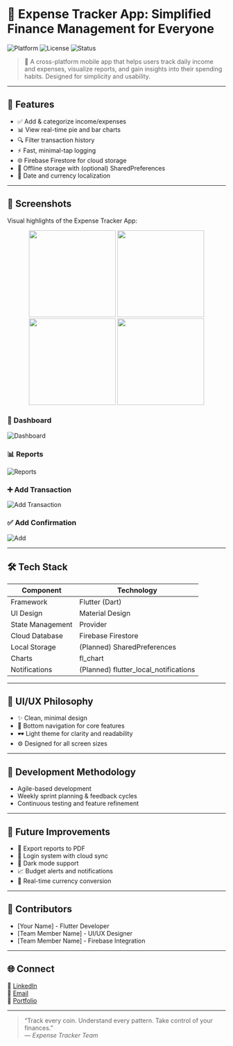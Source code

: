 # 💸 Expense Tracker App: Simplified Finance Management for Everyone

![Platform](https://img.shields.io/badge/platform-Flutter-blue.svg)
![License](https://img.shields.io/badge/license-MIT-green.svg)
![Status](https://img.shields.io/badge/status-Active-brightgreen.svg)

> 🚀 A cross-platform mobile app that helps users track daily income and expenses, visualize reports, and gain insights into their spending habits. Designed for simplicity and usability.

---

## 🧠 Features

- ✅ Add & categorize income/expenses
- 📊 View real-time pie and bar charts
- 🔍 Filter transaction history
- ⚡ Fast, minimal-tap logging
- 🌐 Firebase Firestore for cloud storage
- 📴 Offline storage with (optional) SharedPreferences
- 📅 Date and currency localization

---
## 📸 Screenshots

Visual highlights of the Expense Tracker App:

<div align="center">
  <img src="assets/dashboard.jpg" width="200"/>
  <img src="assets/reports.jpg" width="200"/>
  <img src="assets/add_transaction.jpg" width="200"/>
  <img src="assets/add.jpg" width="200"/>
</div>

### 🧾 Dashboard  
![Dashboard](https://github.com/Natati-B1/expense_tracker_app1/blob/main/assets/dashboard.jpg?raw=true)

### 📊 Reports  
![Reports](https://github.com/Natati-B1/expense_tracker_app1/blob/main/assets/reports.jpg?raw=true)

### ➕ Add Transaction  
![Add Transaction](https://github.com/Natati-B1/expense_tracker_app1/blob/main/assets/add_transaction.jpg?raw=true)

### ✅ Add Confirmation  
![Add](https://github.com/Natati-B1/expense_tracker_app1/blob/main/assets/add.jpg?raw=true)




---

## 🛠️ Tech Stack

| Component             | Technology              |
|----------------------|--------------------------|
| Framework            | Flutter (Dart)           |
| UI Design            | Material Design          |
| State Management     | Provider                 |
| Cloud Database       | Firebase Firestore       |
| Local Storage        | (Planned) SharedPreferences |
| Charts               | fl_chart                 |
| Notifications        | (Planned) flutter_local_notifications |

---

## 🎨 UI/UX Philosophy

- ✨ Clean, minimal design
- 🔘 Bottom navigation for core features
- 🕶️ Light theme for clarity and readability
- ⚙️ Designed for all screen sizes

---

## 🔄 Development Methodology

- Agile-based development
- Weekly sprint planning & feedback cycles
- Continuous testing and feature refinement

---

## 🎯 Future Improvements

- 📝 Export reports to PDF
- 🔐 Login system with cloud sync
- 🌙 Dark mode support
- 📈 Budget alerts and notifications
- 💱 Real-time currency conversion

---


## 👥 Contributors

- [Your Name] - Flutter Developer  
- [Team Member Name] - UI/UX Designer  
- [Team Member Name] - Firebase Integration  

---



## 🌐 Connect

🔗 [LinkedIn](https://www.linkedin.com/in/your-profile)  
💌 [Email](mailto:your@email.com)  
📁 [Portfolio](https://your-portfolio.com)

---

> “Track every coin. Understand every pattern. Take control of your finances.”  
— *Expense Tracker Team*
